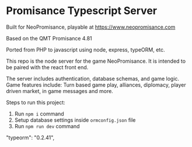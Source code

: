 # Promisance Typescript Server

Built for NeoPromisance, playable at https://www.neopromisance.com

Based on the QMT Promisance 4.81

Ported from PHP to javascript using node, express, typeORM, etc.

This repo is the node server for the game NeoPromisance. It is intended to be paired with the react front end.

The server includes authentication, database schemas, and game logic.
Game features include: Turn based game play, alliances, diplomacy, player driven market, in game messages and more.

Steps to run this project:

1. Run `npm i` command
2. Setup database settings inside `ormconfig.json` file
3. Run `npm run dev` command

"typeorm": "0.2.41",
